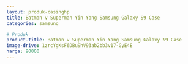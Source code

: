 ```yaml
---
layout: produk-casinghp
title: Batman v Superman Yin Yang Samsung Galaxy S9 Case
categories: samsung

# Produk
product-title: Batman v Superman Yin Yang Samsung Galaxy S9 Case
image-drive: 1zrcYgKsF6DBu9hV93ab2bb3v17-GyE4E
harga: 90000
---
```

